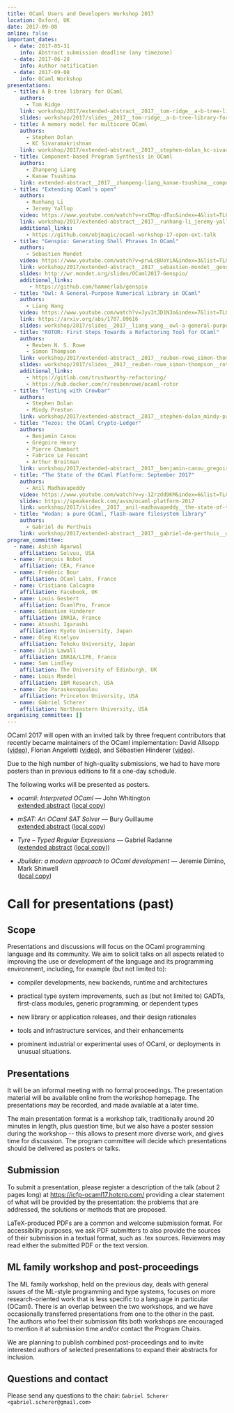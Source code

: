```yaml
---
title: OCaml Users and Developers Workshop 2017
location: Oxford, UK
date: 2017-09-08
online: false
important_dates: 
  - date: 2017-05-31
    info: Abstract submission deadline (any timezone)
  - date: 2017-06-28
    info: Author notification
  - date: 2017-09-08
    info: OCaml Workshop
presentations: 
  - title: A B-tree library for OCaml 
    authors: 
      - Tom Ridge
    link: workshop/2017/extended-abstract__2017__tom-ridge__a-b-tree-library-for-ocaml.pdf
    slides: workshop/2017/slides__2017__tom-ridge__a-b-tree-library-for-ocaml.pdf
  - title: A memory model for multicore OCaml
    authors: 
      - Stephen Dolan
      - KC Sivaramakrishnan
    link: workshop/2017/extended-abstract__2017__stephen-dolan_kc-sivaramakrishnan__a-memory-model-for-multicore-ocaml.pdf
  - title: Component-based Program Synthesis in OCaml
    authors: 
      - Zhanpeng Liang
      - Kanae Tsushima  
    link: extended-abstract__2017__zhanpeng-liang_kanae-tsushima__component-based-program-synthesis-in-ocaml.pdf
  - title: "Extending OCaml's open"
    authors:
      - Runhang Li
      - Jeremy Yallop  
    video: https://www.youtube.com/watch?v=rxCMop-dTuc&index=4&list=TLGGpj_CrU7rr7MxMjAxMjAxOA
    link: workshop/2017/extended-abstract__2017__runhang-li_jeremy-yallop__extending-ocaml-s-open.pdf
    additional_links:
      - https://github.com/objmagic/ocaml-workshop-17-open-ext-talk
  - title: "Genspio: Generating Shell Phrases In OCaml"
    authors: 
      - Sebastien Mondet  
    video: https://www.youtube.com/watch?v=prwLcBUoYiA&index=3&list=TLGGpj_CrU7rr7MxMjAxMjAxOA
    link: workshop/2017/extended-abstract__2017__sebastien-mondet__genspio-generating-shell-phrases-in-ocaml.pdf
    slides: http://wr.mondet.org/slides/OCaml2017-Genspio/
    additional_links: 
       - https://github.com/hammerlab/genspio
  - title: "Owl: A General-Purpose Numerical Library in OCaml"
    authors:  
      - Liang Wang  
    video: https://www.youtube.com/watch?v=Jyv3tJD1N3o&index=7&list=TLGGpj_CrU7rr7MxMjAxMjAxOA
    link: https://arxiv.org/abs/1707.09616
    slides: workshop/2017/slides__2017__liang_wang__owl-a-general-purpose-numerical-library-in-ocaml.pdf
  - title: "ROTOR: First Steps Towards a Refactoring Tool for OCaml"
    authors: 
      - Reuben N. S. Rowe
      - Simon Thompson  
    link: workshop/2017/extended-abstract__2017__reuben-rowe_simon-thompson__rotor-first-steps-towards-a-refactoring-tool-for-ocaml.pdf
    slides: workshop/2017/slides__2017__reuben-rowe_simon-thompson__rotor-first-steps-towards-a-refactoring-tool-for-ocaml.pdf
    additional_links: 
      - https://gitlab.com/trustworthy-refactoring/
      - https://hub.docker.com/r/reubenrowe/ocaml-rotor
  - title: "Testing with Crowbar"
    authors: 
      - Stephen Dolan
      - Mindy Preston  
    link: workshop/2017/extended-abstract__2017__stephen-dolan_mindy-preston__testing-with-crowbar.pdf
  - title: "Tezos: the OCaml Crypto-Ledger"
    authors: 
      - Benjamin Canou
      - Grégoire Henry
      - Pierre Chambart 
      - Fabrice Le Fessant
      - Arthur Breitman
    link: workshop/2017/extended-abstract__2017__benjamin-canou_gregoire-henry_pierre-chambart_fabrice-le-fessant_arthur-breitman__tezos-the-ocaml-crypto-ledger.pdf
  - title: "The State of the OCaml Platform: September 2017"
    authors:
      - Anil Madhavapeddy  
    video: https://www.youtube.com/watch?v=y-1Zrzdd9KM&index=6&list=TLGGpj_CrU7rr7MxMjAxMjAxOA
    slides: https://speakerdeck.com/avsm/ocaml-platform-2017
    link: workshop/2017/slides__2017__anil-madhavapeddy__the-state-of-the-ocaml-platform-september-2017.pdf
  - title: "Wodan: a pure OCaml, flash-aware filesystem library" 
    authors: 
      - Gabriel de Perthuis 
    link: workshop/2017/extended-abstract__2017__gabriel-de-perthuis__wodan-a-pure-ocaml-flash-aware-filesystem-library.pdf
program_committee: 
  - name: Ashish Agarwal
    affiliation: Solvuu, USA
  - name: François Bobot
    affiliation: CEA, France
  - name: Frédéric Bour
    affiliation: OCaml Labs, France
  - name: Cristiano Calcagno
    affiliation: Facebook, UK
  - name: Louis Gesbert
    affiliation: OcamlPro, France
  - name: Sébastien Hinderer
    affiliation: INRIA, France
  - name: Atsushi Igarashi
    affiliation: Kyoto University, Japan
  - name: Oleg Kiselyov
    affiliation: Tohoku University, Japan
  - name: Julia Lawall
    affiliation: INRIA/LIP6, France
  - name: Sam Lindley
    affiliation: The University of Edinburgh, UK
  - name: Louis Mandel
    affiliation: IBM Research, USA
  - name: Zoe Paraskevopoulou 
    affiliation: Princeton University, USA
  - name: Gabriel Scherer
    affiliation: Northeastern University, USA
organising_committee: []
---
```


OCaml 2017 will open with an invited talk by three frequent
contributors that recently became maintainers of the OCaml
implementation: David Allsopp
([video](https://www.youtube.com/watch?v=10OQHsnyg64&index=2&list=TLGGpj_CrU7rr7MxMjAxMjAxOA)),
Florian Angeletti
([video](https://www.youtube.com/watch?v=HOfdGDSypP4&list=TLGGpj_CrU7rr7MxMjAxMjAxOA&index=5)),
and Sébastien Hinderer
([video](https://www.youtube.com/watch?v=SvnyQWZkHS8&list=TLGGpj_CrU7rr7MxMjAxMjAxOA&index=1)).

Due to the high number of high-quality submissions, we had to have
more posters than in previous editions to fit a one-day
schedule. 


The following works will be presented as posters.

- _ocamli: Interpreted OCaml_ —
  John Whitington  
  [extended abstract](http://www.cs.le.ac.uk/people/jw642/ocamlworkshop.pdf)
  ([local copy](extended-abstract__2017__john_whitington__ocamli-interpreted-ocaml.pdf))

- _mSAT: An OCaml SAT Solver_ —
  Bury Guillaume  
  [extended abstract](https://gbury.eu/public/papers/icfp2017_msat.pdf)
  ([local copy](extended-abstract__2017__guillaume-bury__msat-an-ocaml-sat-solver.pdf))

- _Tyre – Typed Regular Expressions_ —
  Gabriel Radanne  
  ([extended abstract](https://www.irif.fr/~gradanne/papers/tyre/abstract.pdf)
   ([local copy](extended-abstract__2017__gabriel-radanne__tyre-typed-regular-expressions.pdf)))

- _Jbuilder: a modern approach to OCaml development_ —
  Jeremie Dimino, Mark Shinwell  
  ([local copy](extended-abstract__2017__jeremie-dimino_mark-shinwell__jbuilder-a-modern-approach-to-ocaml-development.pdf))


Call for presentations (past)
=============================

Scope
-----

Presentations and discussions will focus on the OCaml
programming language and its community. We aim to solicit talks
on all aspects related to improving the use or development of
the language and its programming environment, including, for
example (but not limited to):

- compiler developments, new backends, runtime and architectures

- practical type system improvements, such as (but not
  limited to) GADTs, first-class modules, generic programming,
  or dependent types

- new library or application releases, and their design
  rationales

- tools and infrastructure services, and their enhancements

- prominent industrial or experimental uses of OCaml, or
  deployments in unusual situations.

Presentations
-------------

It will be an informal meeting with no formal proceedings. The
presentation material will be available online from the workshop
homepage. The presentations may be recorded, and made available
at a later time.

The main presentation format is a workshop talk, traditionally
around 20 minutes in length, plus question time, but we also
have a poster session during the workshop -- this allows to
present more diverse work, and gives time for discussion. The
program committee will decide which presentations should be
delivered as posters or talks.

Submission
----------

To submit a presentation, please register a description of the
talk (about 2 pages long) at <https://icfp-ocaml17.hotcrp.com/>
providing a clear statement of what will be provided by the
presentation: the problems that are addressed, the solutions or
methods that are proposed.

LaTeX-produced PDFs are a common and welcome submission
format. For accessibility purposes, we ask PDF submitters to
also provide the sources of their submission in a textual
format, such as .tex sources. Reviewers may read either the
submitted PDF or the text version.

ML family workshop and post-proceedings
---------------------------------------

The ML family workshop, held on the previous day, deals with
general issues of the ML-style programming and type systems,
focuses on more research-oriented work that is less specific to
a language in particular (OCaml). There is an overlap between
the two workshops, and we have occasionally transferred
presentations from one to the other in the past. The authors who
feel their submission fits both workshops are encouraged to
mention it at submission time and/or contact the Program Chairs.

We are planning to publish combined post-proceedings and to
invite interested authors of selected presentations to expand
their abstracts for inclusion.


Questions and contact
---------------------

Please send any questions to the chair:
`Gabriel Scherer <gabriel.scherer@gmail.com>`